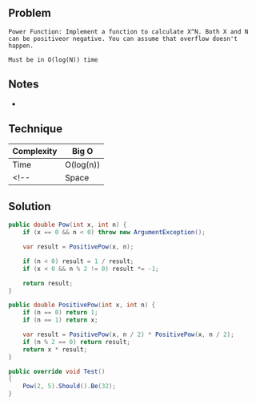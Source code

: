 ## Problem

```
Power Function: Implement a function to calculate X^N. Both X and N can be positiveor negative. You can assume that overflow doesn't happen.

Must be in O(log(N))​ time
```

## Notes

- 

## Technique

| Complexity | Big O |
|------------|-------|
| Time       | O(log(n))  |
<!-- | Space      | O( )  | -->

## Solution

```csharp
public double Pow(int x, int n) {
    if (x == 0 && n < 0) throw new ArgumentException();

    var result = PositivePow(x, n);

    if (n < 0) result = 1 / result;
    if (x < 0 && n % 2 != 0) result *= -1;

    return result;
}

public double PositivePow(int x, int n) {
    if (n == 0) return 1;
    if (n == 1) return x;

    var result = PositivePow(x, n / 2) * PositivePow(x, n / 2);
    if (n % 2 == 0) return result;
    return x * result;
}

public override void Test()
{
    Pow(2, 5).Should().Be(32);
}
```
